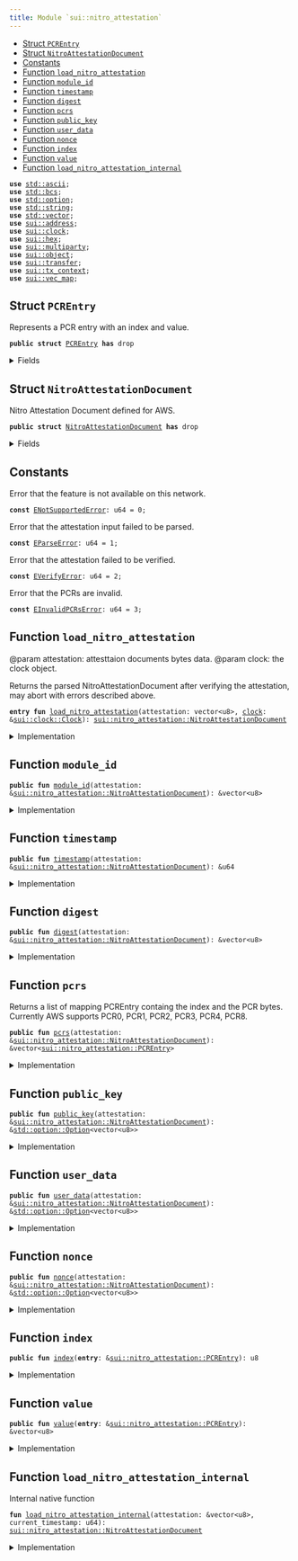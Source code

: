 ```yaml
---
title: Module `sui::nitro_attestation`
---
```




-  [Struct `PCREntry`](#sui_nitro_attestation_PCREntry)
-  [Struct `NitroAttestationDocument`](#sui_nitro_attestation_NitroAttestationDocument)
-  [Constants](#@Constants_0)
-  [Function `load_nitro_attestation`](#sui_nitro_attestation_load_nitro_attestation)
-  [Function `module_id`](#sui_nitro_attestation_module_id)
-  [Function `timestamp`](#sui_nitro_attestation_timestamp)
-  [Function `digest`](#sui_nitro_attestation_digest)
-  [Function `pcrs`](#sui_nitro_attestation_pcrs)
-  [Function `public_key`](#sui_nitro_attestation_public_key)
-  [Function `user_data`](#sui_nitro_attestation_user_data)
-  [Function `nonce`](#sui_nitro_attestation_nonce)
-  [Function `index`](#sui_nitro_attestation_index)
-  [Function `value`](#sui_nitro_attestation_value)
-  [Function `load_nitro_attestation_internal`](#sui_nitro_attestation_load_nitro_attestation_internal)


<pre><code><b>use</b> <a href="../std/ascii.md#std_ascii">std::ascii</a>;
<b>use</b> <a href="../std/bcs.md#std_bcs">std::bcs</a>;
<b>use</b> <a href="../std/option.md#std_option">std::option</a>;
<b>use</b> <a href="../std/string.md#std_string">std::string</a>;
<b>use</b> <a href="../std/vector.md#std_vector">std::vector</a>;
<b>use</b> <a href="../sui/address.md#sui_address">sui::address</a>;
<b>use</b> <a href="../sui/clock.md#sui_clock">sui::clock</a>;
<b>use</b> <a href="../sui/hex.md#sui_hex">sui::hex</a>;
<b>use</b> <a href="../sui/multiparty.md#sui_multiparty">sui::multiparty</a>;
<b>use</b> <a href="../sui/object.md#sui_object">sui::object</a>;
<b>use</b> <a href="../sui/transfer.md#sui_transfer">sui::transfer</a>;
<b>use</b> <a href="../sui/tx_context.md#sui_tx_context">sui::tx_context</a>;
<b>use</b> <a href="../sui/vec_map.md#sui_vec_map">sui::vec_map</a>;
</code></pre>



<a name="sui_nitro_attestation_PCREntry"></a>

## Struct `PCREntry`

Represents a PCR entry with an index and value.


<pre><code><b>public</b> <b>struct</b> <a href="../sui/nitro_attestation.md#sui_nitro_attestation_PCREntry">PCREntry</a> <b>has</b> drop
</code></pre>



<details>
<summary>Fields</summary>


<dl>
<dt>
<code><a href="../sui/nitro_attestation.md#sui_nitro_attestation_index">index</a>: u8</code>
</dt>
<dd>
</dd>
<dt>
<code><a href="../sui/nitro_attestation.md#sui_nitro_attestation_value">value</a>: vector&lt;u8&gt;</code>
</dt>
<dd>
</dd>
</dl>


</details>

<a name="sui_nitro_attestation_NitroAttestationDocument"></a>

## Struct `NitroAttestationDocument`

Nitro Attestation Document defined for AWS.


<pre><code><b>public</b> <b>struct</b> <a href="../sui/nitro_attestation.md#sui_nitro_attestation_NitroAttestationDocument">NitroAttestationDocument</a> <b>has</b> drop
</code></pre>



<details>
<summary>Fields</summary>


<dl>
<dt>
<code><a href="../sui/nitro_attestation.md#sui_nitro_attestation_module_id">module_id</a>: vector&lt;u8&gt;</code>
</dt>
<dd>
 Issuing Nitro hypervisor module ID.
</dd>
<dt>
<code><a href="../sui/nitro_attestation.md#sui_nitro_attestation_timestamp">timestamp</a>: u64</code>
</dt>
<dd>
 UTC time when document was created, in milliseconds since UNIX epoch.
</dd>
<dt>
<code><a href="../sui/nitro_attestation.md#sui_nitro_attestation_digest">digest</a>: vector&lt;u8&gt;</code>
</dt>
<dd>
 The digest function used for calculating the register values.
</dd>
<dt>
<code><a href="../sui/nitro_attestation.md#sui_nitro_attestation_pcrs">pcrs</a>: vector&lt;<a href="../sui/nitro_attestation.md#sui_nitro_attestation_PCREntry">sui::nitro_attestation::PCREntry</a>&gt;</code>
</dt>
<dd>
 A list of PCREntry containing the index and the PCR bytes.
 <https://docs.aws.amazon.com/enclaves/latest/user/set-up-attestation.html#where>.
</dd>
<dt>
<code><a href="../sui/nitro_attestation.md#sui_nitro_attestation_public_key">public_key</a>: <a href="../std/option.md#std_option_Option">std::option::Option</a>&lt;vector&lt;u8&gt;&gt;</code>
</dt>
<dd>
 An optional DER-encoded key the attestation, consumer can use to encrypt data with.
</dd>
<dt>
<code><a href="../sui/nitro_attestation.md#sui_nitro_attestation_user_data">user_data</a>: <a href="../std/option.md#std_option_Option">std::option::Option</a>&lt;vector&lt;u8&gt;&gt;</code>
</dt>
<dd>
 Additional signed user data, defined by protocol.
</dd>
<dt>
<code><a href="../sui/nitro_attestation.md#sui_nitro_attestation_nonce">nonce</a>: <a href="../std/option.md#std_option_Option">std::option::Option</a>&lt;vector&lt;u8&gt;&gt;</code>
</dt>
<dd>
 An optional cryptographic nonce provided by the attestation consumer as a proof of
 authenticity.
</dd>
</dl>


</details>

<a name="@Constants_0"></a>

## Constants


<a name="sui_nitro_attestation_ENotSupportedError"></a>

Error that the feature is not available on this network.


<pre><code><b>const</b> <a href="../sui/nitro_attestation.md#sui_nitro_attestation_ENotSupportedError">ENotSupportedError</a>: u64 = 0;
</code></pre>



<a name="sui_nitro_attestation_EParseError"></a>

Error that the attestation input failed to be parsed.


<pre><code><b>const</b> <a href="../sui/nitro_attestation.md#sui_nitro_attestation_EParseError">EParseError</a>: u64 = 1;
</code></pre>



<a name="sui_nitro_attestation_EVerifyError"></a>

Error that the attestation failed to be verified.


<pre><code><b>const</b> <a href="../sui/nitro_attestation.md#sui_nitro_attestation_EVerifyError">EVerifyError</a>: u64 = 2;
</code></pre>



<a name="sui_nitro_attestation_EInvalidPCRsError"></a>

Error that the PCRs are invalid.


<pre><code><b>const</b> <a href="../sui/nitro_attestation.md#sui_nitro_attestation_EInvalidPCRsError">EInvalidPCRsError</a>: u64 = 3;
</code></pre>



<a name="sui_nitro_attestation_load_nitro_attestation"></a>

## Function `load_nitro_attestation`

@param attestation: attesttaion documents bytes data.
@param clock: the clock object.

Returns the parsed NitroAttestationDocument after verifying the attestation,
may abort with errors described above.


<pre><code><b>entry</b> <b>fun</b> <a href="../sui/nitro_attestation.md#sui_nitro_attestation_load_nitro_attestation">load_nitro_attestation</a>(attestation: vector&lt;u8&gt;, <a href="../sui/clock.md#sui_clock">clock</a>: &<a href="../sui/clock.md#sui_clock_Clock">sui::clock::Clock</a>): <a href="../sui/nitro_attestation.md#sui_nitro_attestation_NitroAttestationDocument">sui::nitro_attestation::NitroAttestationDocument</a>
</code></pre>



<details>
<summary>Implementation</summary>


<pre><code><b>entry</b> <b>fun</b> <a href="../sui/nitro_attestation.md#sui_nitro_attestation_load_nitro_attestation">load_nitro_attestation</a>(attestation: vector&lt;u8&gt;, <a href="../sui/clock.md#sui_clock">clock</a>: &Clock): <a href="../sui/nitro_attestation.md#sui_nitro_attestation_NitroAttestationDocument">NitroAttestationDocument</a> {
    <a href="../sui/nitro_attestation.md#sui_nitro_attestation_load_nitro_attestation_internal">load_nitro_attestation_internal</a>(&attestation, <a href="../sui/clock.md#sui_clock_timestamp_ms">clock::timestamp_ms</a>(<a href="../sui/clock.md#sui_clock">clock</a>))
}
</code></pre>



</details>

<a name="sui_nitro_attestation_module_id"></a>

## Function `module_id`



<pre><code><b>public</b> <b>fun</b> <a href="../sui/nitro_attestation.md#sui_nitro_attestation_module_id">module_id</a>(attestation: &<a href="../sui/nitro_attestation.md#sui_nitro_attestation_NitroAttestationDocument">sui::nitro_attestation::NitroAttestationDocument</a>): &vector&lt;u8&gt;
</code></pre>



<details>
<summary>Implementation</summary>


<pre><code><b>public</b> <b>fun</b> <a href="../sui/nitro_attestation.md#sui_nitro_attestation_module_id">module_id</a>(attestation: &<a href="../sui/nitro_attestation.md#sui_nitro_attestation_NitroAttestationDocument">NitroAttestationDocument</a>): &vector&lt;u8&gt; {
    &attestation.<a href="../sui/nitro_attestation.md#sui_nitro_attestation_module_id">module_id</a>
}
</code></pre>



</details>

<a name="sui_nitro_attestation_timestamp"></a>

## Function `timestamp`



<pre><code><b>public</b> <b>fun</b> <a href="../sui/nitro_attestation.md#sui_nitro_attestation_timestamp">timestamp</a>(attestation: &<a href="../sui/nitro_attestation.md#sui_nitro_attestation_NitroAttestationDocument">sui::nitro_attestation::NitroAttestationDocument</a>): &u64
</code></pre>



<details>
<summary>Implementation</summary>


<pre><code><b>public</b> <b>fun</b> <a href="../sui/nitro_attestation.md#sui_nitro_attestation_timestamp">timestamp</a>(attestation: &<a href="../sui/nitro_attestation.md#sui_nitro_attestation_NitroAttestationDocument">NitroAttestationDocument</a>): &u64 {
    &attestation.<a href="../sui/nitro_attestation.md#sui_nitro_attestation_timestamp">timestamp</a>
}
</code></pre>



</details>

<a name="sui_nitro_attestation_digest"></a>

## Function `digest`



<pre><code><b>public</b> <b>fun</b> <a href="../sui/nitro_attestation.md#sui_nitro_attestation_digest">digest</a>(attestation: &<a href="../sui/nitro_attestation.md#sui_nitro_attestation_NitroAttestationDocument">sui::nitro_attestation::NitroAttestationDocument</a>): &vector&lt;u8&gt;
</code></pre>



<details>
<summary>Implementation</summary>


<pre><code><b>public</b> <b>fun</b> <a href="../sui/nitro_attestation.md#sui_nitro_attestation_digest">digest</a>(attestation: &<a href="../sui/nitro_attestation.md#sui_nitro_attestation_NitroAttestationDocument">NitroAttestationDocument</a>): &vector&lt;u8&gt; {
    &attestation.<a href="../sui/nitro_attestation.md#sui_nitro_attestation_digest">digest</a>
}
</code></pre>



</details>

<a name="sui_nitro_attestation_pcrs"></a>

## Function `pcrs`

Returns a list of mapping PCREntry containg the index and the PCR bytes.
Currently AWS supports PCR0, PCR1, PCR2, PCR3, PCR4, PCR8.


<pre><code><b>public</b> <b>fun</b> <a href="../sui/nitro_attestation.md#sui_nitro_attestation_pcrs">pcrs</a>(attestation: &<a href="../sui/nitro_attestation.md#sui_nitro_attestation_NitroAttestationDocument">sui::nitro_attestation::NitroAttestationDocument</a>): &vector&lt;<a href="../sui/nitro_attestation.md#sui_nitro_attestation_PCREntry">sui::nitro_attestation::PCREntry</a>&gt;
</code></pre>



<details>
<summary>Implementation</summary>


<pre><code><b>public</b> <b>fun</b> <a href="../sui/nitro_attestation.md#sui_nitro_attestation_pcrs">pcrs</a>(attestation: &<a href="../sui/nitro_attestation.md#sui_nitro_attestation_NitroAttestationDocument">NitroAttestationDocument</a>): &vector&lt;<a href="../sui/nitro_attestation.md#sui_nitro_attestation_PCREntry">PCREntry</a>&gt; {
    &attestation.<a href="../sui/nitro_attestation.md#sui_nitro_attestation_pcrs">pcrs</a>
}
</code></pre>



</details>

<a name="sui_nitro_attestation_public_key"></a>

## Function `public_key`



<pre><code><b>public</b> <b>fun</b> <a href="../sui/nitro_attestation.md#sui_nitro_attestation_public_key">public_key</a>(attestation: &<a href="../sui/nitro_attestation.md#sui_nitro_attestation_NitroAttestationDocument">sui::nitro_attestation::NitroAttestationDocument</a>): &<a href="../std/option.md#std_option_Option">std::option::Option</a>&lt;vector&lt;u8&gt;&gt;
</code></pre>



<details>
<summary>Implementation</summary>


<pre><code><b>public</b> <b>fun</b> <a href="../sui/nitro_attestation.md#sui_nitro_attestation_public_key">public_key</a>(attestation: &<a href="../sui/nitro_attestation.md#sui_nitro_attestation_NitroAttestationDocument">NitroAttestationDocument</a>): &Option&lt;vector&lt;u8&gt;&gt; {
    &attestation.<a href="../sui/nitro_attestation.md#sui_nitro_attestation_public_key">public_key</a>
}
</code></pre>



</details>

<a name="sui_nitro_attestation_user_data"></a>

## Function `user_data`



<pre><code><b>public</b> <b>fun</b> <a href="../sui/nitro_attestation.md#sui_nitro_attestation_user_data">user_data</a>(attestation: &<a href="../sui/nitro_attestation.md#sui_nitro_attestation_NitroAttestationDocument">sui::nitro_attestation::NitroAttestationDocument</a>): &<a href="../std/option.md#std_option_Option">std::option::Option</a>&lt;vector&lt;u8&gt;&gt;
</code></pre>



<details>
<summary>Implementation</summary>


<pre><code><b>public</b> <b>fun</b> <a href="../sui/nitro_attestation.md#sui_nitro_attestation_user_data">user_data</a>(attestation: &<a href="../sui/nitro_attestation.md#sui_nitro_attestation_NitroAttestationDocument">NitroAttestationDocument</a>): &Option&lt;vector&lt;u8&gt;&gt; {
    &attestation.<a href="../sui/nitro_attestation.md#sui_nitro_attestation_user_data">user_data</a>
}
</code></pre>



</details>

<a name="sui_nitro_attestation_nonce"></a>

## Function `nonce`



<pre><code><b>public</b> <b>fun</b> <a href="../sui/nitro_attestation.md#sui_nitro_attestation_nonce">nonce</a>(attestation: &<a href="../sui/nitro_attestation.md#sui_nitro_attestation_NitroAttestationDocument">sui::nitro_attestation::NitroAttestationDocument</a>): &<a href="../std/option.md#std_option_Option">std::option::Option</a>&lt;vector&lt;u8&gt;&gt;
</code></pre>



<details>
<summary>Implementation</summary>


<pre><code><b>public</b> <b>fun</b> <a href="../sui/nitro_attestation.md#sui_nitro_attestation_nonce">nonce</a>(attestation: &<a href="../sui/nitro_attestation.md#sui_nitro_attestation_NitroAttestationDocument">NitroAttestationDocument</a>): &Option&lt;vector&lt;u8&gt;&gt; {
    &attestation.<a href="../sui/nitro_attestation.md#sui_nitro_attestation_nonce">nonce</a>
}
</code></pre>



</details>

<a name="sui_nitro_attestation_index"></a>

## Function `index`



<pre><code><b>public</b> <b>fun</b> <a href="../sui/nitro_attestation.md#sui_nitro_attestation_index">index</a>(<b>entry</b>: &<a href="../sui/nitro_attestation.md#sui_nitro_attestation_PCREntry">sui::nitro_attestation::PCREntry</a>): u8
</code></pre>



<details>
<summary>Implementation</summary>


<pre><code><b>public</b> <b>fun</b> <a href="../sui/nitro_attestation.md#sui_nitro_attestation_index">index</a>(<b>entry</b>: &<a href="../sui/nitro_attestation.md#sui_nitro_attestation_PCREntry">PCREntry</a>): u8 {
    <b>entry</b>.<a href="../sui/nitro_attestation.md#sui_nitro_attestation_index">index</a>
}
</code></pre>



</details>

<a name="sui_nitro_attestation_value"></a>

## Function `value`



<pre><code><b>public</b> <b>fun</b> <a href="../sui/nitro_attestation.md#sui_nitro_attestation_value">value</a>(<b>entry</b>: &<a href="../sui/nitro_attestation.md#sui_nitro_attestation_PCREntry">sui::nitro_attestation::PCREntry</a>): &vector&lt;u8&gt;
</code></pre>



<details>
<summary>Implementation</summary>


<pre><code><b>public</b> <b>fun</b> <a href="../sui/nitro_attestation.md#sui_nitro_attestation_value">value</a>(<b>entry</b>: &<a href="../sui/nitro_attestation.md#sui_nitro_attestation_PCREntry">PCREntry</a>): &vector&lt;u8&gt; {
    &<b>entry</b>.<a href="../sui/nitro_attestation.md#sui_nitro_attestation_value">value</a>
}
</code></pre>



</details>

<a name="sui_nitro_attestation_load_nitro_attestation_internal"></a>

## Function `load_nitro_attestation_internal`

Internal native function


<pre><code><b>fun</b> <a href="../sui/nitro_attestation.md#sui_nitro_attestation_load_nitro_attestation_internal">load_nitro_attestation_internal</a>(attestation: &vector&lt;u8&gt;, current_timestamp: u64): <a href="../sui/nitro_attestation.md#sui_nitro_attestation_NitroAttestationDocument">sui::nitro_attestation::NitroAttestationDocument</a>
</code></pre>



<details>
<summary>Implementation</summary>


<pre><code><b>native</b> <b>fun</b> <a href="../sui/nitro_attestation.md#sui_nitro_attestation_load_nitro_attestation_internal">load_nitro_attestation_internal</a>(
    attestation: &vector&lt;u8&gt;,
    current_timestamp: u64,
): <a href="../sui/nitro_attestation.md#sui_nitro_attestation_NitroAttestationDocument">NitroAttestationDocument</a>;
</code></pre>



</details>
